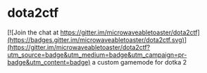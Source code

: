 # dota2ctf

[![Join the chat at https://gitter.im/microwaveabletoaster/dota2ctf](https://badges.gitter.im/microwaveabletoaster/dota2ctf.svg)](https://gitter.im/microwaveabletoaster/dota2ctf?utm_source=badge&utm_medium=badge&utm_campaign=pr-badge&utm_content=badge)
a custom gamemode for dotka 2
